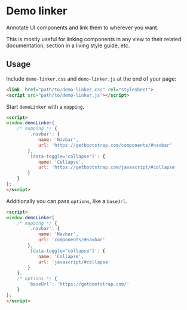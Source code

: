 # Demo linker

Annotate UI components and link them to wherever you want.

This is mostly useful for linking components in any view to their
related documentation, section in a living style guide, etc.


## Usage

Include `demo-linker.css` and `demo-linker.js` at the end of your page:

```html
<link  href="path/to/demo-linker.css" rel="stylesheet">
<script src="path/to/demo-linker.js"></script>
```

Start `demoLinker` with a `mapping`.

```html
<script>
window.demoLinker(
    /* mapping */ {
        '.navbar': {
            name: 'Navbar',
            url: 'https://getbootstrap.com/components/#navbar'
        },
        '[data-toggle="collapse"]': {
            name: 'Collapse',
            url: 'https://getbootstrap.com/javascript/#collapse'
        }
    }
);
</script>
```

Additionally you can pass `options`, like a `baseUrl`.

```html
<script>
window.demoLinker(
    /* mapping */ {
        '.navbar': {
            name: 'Navbar',
            url: 'components/#navbar'
        },
        '[data-toggle="collapse"]': {
            name: 'Collapse',
            url: 'javascript/#collapse'
        }
    },
    /* options */ {
        'baseUrl': 'https://getbootstrap.com/'
    }
);
</script>
```
